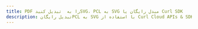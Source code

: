 ---title: PDF را به  تبدیل کنیدSVG، PCL به SVG مبدل رایگان یا Curl SDKdescription: تبدیل رایگانPCL به SVG با استفاده از Curl Cloud APIs & SDK همچنین اسناد PDF را در Cloud ایجاد، ویرایش و رندر کنید.---